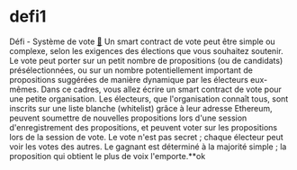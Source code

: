 # defi1

Défi - Système de vote [🚀](https://ecole.alyra.fr/mod/assign/view.php?id=727)  Un smart contract de vote peut être simple ou complexe, selon les exigences des élections que vous souhaitez soutenir. Le vote peut porter sur un petit nombre de propositions (ou de candidats) présélectionnées, ou sur un nombre potentiellement important de propositions suggérées de manière dynamique par les électeurs eux-mêmes.  Dans ce cadres, vous allez écrire un smart contract de vote pour une petite organisation. Les électeurs, que l'organisation connaît tous, sont inscrits sur une liste blanche (whitelist) grâce à leur adresse Ethereum, peuvent soumettre de nouvelles propositions lors d'une session d'enregistrement des propositions, et peuvent voter sur les propositions lors de la session de vote.  Le vote n'est pas secret ; chaque électeur peut voir les votes des autres.  Le gagnant est déterminé à la majorité simple ; la proposition qui obtient le plus de voix l'emporte.**ok
